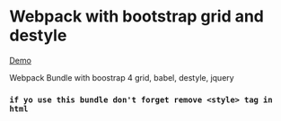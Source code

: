 # Webpack with bootstrap grid and destyle

[Demo](https://tltary.github.io/Webpack-Bundle/index.html)

Webpack Bundle with boostrap 4 grid, babel, destyle, jquery

### `if yo use this bundle don't forget remove <style> tag in html`